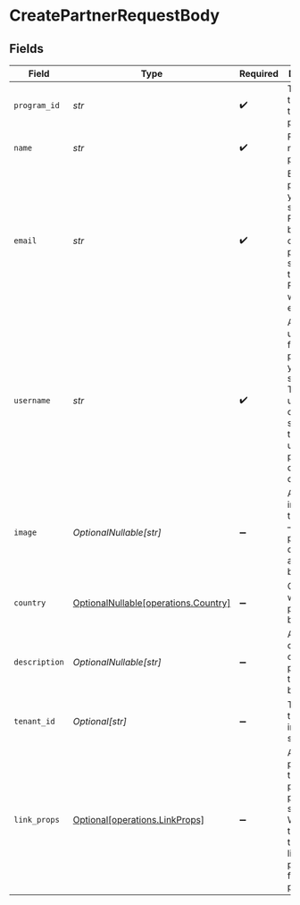 # CreatePartnerRequestBody


## Fields

| Field                                                                                                                                           | Type                                                                                                                                            | Required                                                                                                                                        | Description                                                                                                                                     |
| ----------------------------------------------------------------------------------------------------------------------------------------------- | ----------------------------------------------------------------------------------------------------------------------------------------------- | ----------------------------------------------------------------------------------------------------------------------------------------------- | ----------------------------------------------------------------------------------------------------------------------------------------------- |
| `program_id`                                                                                                                                    | *str*                                                                                                                                           | :heavy_check_mark:                                                                                                                              | The ID of the program to create a partner for.                                                                                                  |
| `name`                                                                                                                                          | *str*                                                                                                                                           | :heavy_check_mark:                                                                                                                              | Full legal name of the partner.                                                                                                                 |
| `email`                                                                                                                                         | *str*                                                                                                                                           | :heavy_check_mark:                                                                                                                              | Email for the partner in your system. Partners will be able to claim their profile by signing up to Dub Partners with this email.               |
| `username`                                                                                                                                      | *str*                                                                                                                                           | :heavy_check_mark:                                                                                                                              | A unique username for the partner in your system. This will be used to create a short link for the partner using your program's default domain. |
| `image`                                                                                                                                         | *OptionalNullable[str]*                                                                                                                         | :heavy_minus_sign:                                                                                                                              | Avatar image for the partner – if not provided, a default avatar will be used.                                                                  |
| `country`                                                                                                                                       | [OptionalNullable[operations.Country]](../../models/operations/country.md)                                                                      | :heavy_minus_sign:                                                                                                                              | Country where the partner is based.                                                                                                             |
| `description`                                                                                                                                   | *OptionalNullable[str]*                                                                                                                         | :heavy_minus_sign:                                                                                                                              | A brief description of the partner and their background.                                                                                        |
| `tenant_id`                                                                                                                                     | *Optional[str]*                                                                                                                                 | :heavy_minus_sign:                                                                                                                              | The ID of the partner in your system.                                                                                                           |
| `link_props`                                                                                                                                    | [Optional[operations.LinkProps]](../../models/operations/linkprops.md)                                                                          | :heavy_minus_sign:                                                                                                                              | Additional properties that you can pass to the partner's short link. Will be used to override the default link properties for this partner.     |